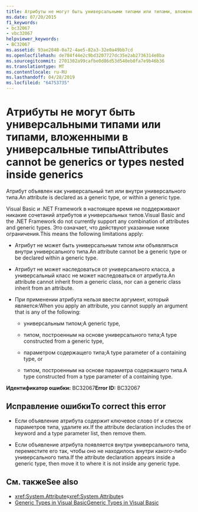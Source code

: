 ```yaml
---
title: Атрибуты не могут быть универсальными типами или типами, вложенными в универсальные типы
ms.date: 07/20/2015
f1_keywords:
- bc32067
- vbc32067
helpviewer_keywords:
- BC32067
ms.assetid: 93ae2848-0a72-4ae5-82a3-32e0a49bb7cd
ms.openlocfilehash: de784f44e2c9bd3207727dc35e2ab2736314e8ba
ms.sourcegitcommit: 2701302a99cafbe0d86d53d540eb0fa7e9b46b36
ms.translationtype: MT
ms.contentlocale: ru-RU
ms.lasthandoff: 04/28/2019
ms.locfileid: "64753735"
---
```

# <a name="attributes-cannot-be-generics-or-types-nested-inside-generics"></a><span data-ttu-id="03c4a-102">Атрибуты не могут быть универсальными типами или типами, вложенными в универсальные типы</span><span class="sxs-lookup"><span data-stu-id="03c4a-102">Attributes cannot be generics or types nested inside generics</span></span>

<span data-ttu-id="03c4a-103">Атрибут объявлен как универсальный тип или внутри универсального типа.</span><span class="sxs-lookup"><span data-stu-id="03c4a-103">An attribute is declared as a generic type, or within a generic type.</span></span>

<span data-ttu-id="03c4a-104">Visual Basic и .NET Framework в настоящее время не поддерживают никакие сочетаний атрибутов и универсальных типов.</span><span class="sxs-lookup"><span data-stu-id="03c4a-104">Visual Basic and the .NET Framework do not currently support any combination of attributes and generic types.</span></span> <span data-ttu-id="03c4a-105">Это означает, что действуют указанные ниже ограничения.</span><span class="sxs-lookup"><span data-stu-id="03c4a-105">This means the following limitations apply:</span></span>

- <span data-ttu-id="03c4a-106">Атрибут не может быть универсальным типом или объявляться внутри универсального типа.</span><span class="sxs-lookup"><span data-stu-id="03c4a-106">An attribute cannot be a generic type or be declared within a generic type.</span></span>

- <span data-ttu-id="03c4a-107">Атрибут не может наследоваться от универсального класса, а универсальный класс не может наследоваться от атрибута.</span><span class="sxs-lookup"><span data-stu-id="03c4a-107">An attribute cannot inherit from a generic class, nor can a generic class inherit from an attribute.</span></span>

- <span data-ttu-id="03c4a-108">При применении атрибута нельзя ввести аргумент, который является:</span><span class="sxs-lookup"><span data-stu-id="03c4a-108">When you apply an attribute, you cannot supply an argument that is any of the following:</span></span>

  - <span data-ttu-id="03c4a-109">универсальным типом;</span><span class="sxs-lookup"><span data-stu-id="03c4a-109">A generic type,</span></span>

  - <span data-ttu-id="03c4a-110">типом, построенным на основе универсального типа;</span><span class="sxs-lookup"><span data-stu-id="03c4a-110">A type constructed from a generic type,</span></span>

  - <span data-ttu-id="03c4a-111">параметром содержащего типа;</span><span class="sxs-lookup"><span data-stu-id="03c4a-111">A type parameter of a containing type, or</span></span>

  - <span data-ttu-id="03c4a-112">типом, построенным на основе параметра содержащего типа.</span><span class="sxs-lookup"><span data-stu-id="03c4a-112">A type constructed from a type parameter of a containing type.</span></span>

<span data-ttu-id="03c4a-113">**Идентификатор ошибки:** BC32067</span><span class="sxs-lookup"><span data-stu-id="03c4a-113">**Error ID:** BC32067</span></span>

## <a name="to-correct-this-error"></a><span data-ttu-id="03c4a-114">Исправление ошибки</span><span class="sxs-lookup"><span data-stu-id="03c4a-114">To correct this error</span></span>

- <span data-ttu-id="03c4a-115">Если объявление атрибута содержит ключевое слово `Of` и список параметров типа, удалите их.</span><span class="sxs-lookup"><span data-stu-id="03c4a-115">If the attribute declaration includes the `Of` keyword and a type parameter list, then remove them.</span></span>

- <span data-ttu-id="03c4a-116">Если объявление атрибута появляется внутри универсального типа, переместите его так, чтобы оно не находилось внутри какого-либо универсального типа.</span><span class="sxs-lookup"><span data-stu-id="03c4a-116">If the attribute declaration appears inside a generic type, then move it to where it is not inside any generic type.</span></span>

## <a name="see-also"></a><span data-ttu-id="03c4a-117">См. также</span><span class="sxs-lookup"><span data-stu-id="03c4a-117">See also</span></span>

- <span data-ttu-id="03c4a-118"><xref:System.Attribute>s</span><span class="sxs-lookup"><span data-stu-id="03c4a-118"><xref:System.Attribute>s</span></span>
- [<span data-ttu-id="03c4a-119">Generic Types in Visual Basic</span><span class="sxs-lookup"><span data-stu-id="03c4a-119">Generic Types in Visual Basic</span></span>](../../visual-basic/programming-guide/language-features/data-types/generic-types.md)
